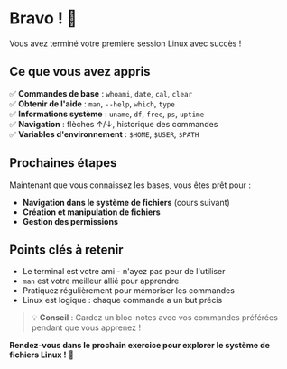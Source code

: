 # Bravo ! 🎉

Vous avez terminé votre première session Linux avec succès !

## Ce que vous avez appris
✅ **Commandes de base** : `whoami`, `date`, `cal`, `clear`  
✅ **Obtenir de l'aide** : `man`, `--help`, `which`, `type`  
✅ **Informations système** : `uname`, `df`, `free`, `ps`, `uptime`  
✅ **Navigation** : flèches ↑/↓, historique des commandes  
✅ **Variables d'environnement** : `$HOME`, `$USER`, `$PATH`

## Prochaines étapes
Maintenant que vous connaissez les bases, vous êtes prêt pour :
- **Navigation dans le système de fichiers** (cours suivant)
- **Création et manipulation de fichiers**
- **Gestion des permissions**

## Points clés à retenir
- Le terminal est votre ami - n'ayez pas peur de l'utiliser
- `man` est votre meilleur allié pour apprendre
- Pratiquez régulièrement pour mémoriser les commandes
- Linux est logique : chaque commande a un but précis

> 💡 **Conseil** : Gardez un bloc-notes avec vos commandes préférées pendant que vous apprenez !

**Rendez-vous dans le prochain exercice pour explorer le système de fichiers Linux !** 🚀
